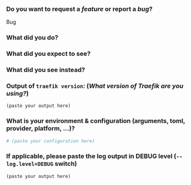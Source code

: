 <!-- PLEASE FOLLOW THE ISSUE TEMPLATE TO HELP TRIAGE AND SUPPORT! -->

### Do you want to request a *feature* or report a *bug*?

<!--
DO NOT FILE ISSUES FOR GENERAL SUPPORT QUESTIONS.

The issue tracker is for reporting bugs and feature requests only.
For end-user related support questions, please refer to one of the following:

- the Traefik community forum: https://community.containo.us/

-->

Bug

<!--

The configurations between 1.X and 2.X are NOT compatible.
Please have a look here https://doc.traefik.io/traefik/v2.0/getting-started/configuration-overview/.

-->

### What did you do?

<!--

HOW TO WRITE A GOOD BUG REPORT?

- Respect the issue template as much as possible.
- The title should be short and descriptive.
- Explain the conditions which led you to report this issue: the context.
- The context should lead to something, an idea or a problem that you’re facing.
- Remain clear and concise.
- Format your messages to help the reader focus on what matters and understand the structure of your message, use Markdown syntax https://help.github.com/articles/github-flavored-markdown

-->

### What did you expect to see?



### What did you see instead?



### Output of `traefik version`: (_What version of Traefik are you using?_)

<!--
`latest` is not considered as a valid version.

For the Traefik Docker image:
    docker run [IMAGE] version
    ex: docker run traefik version

-->

```
(paste your output here)
```

### What is your environment & configuration (arguments, toml, provider, platform, ...)?

```toml
# (paste your configuration here)
```

<!--
Add more configuration information here.
-->


### If applicable, please paste the log output in DEBUG level (`--log.level=DEBUG` switch)

```
(paste your output here)
```
